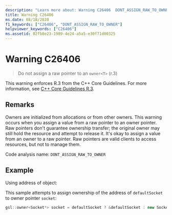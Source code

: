 ```yaml
---
description: "Learn more about: Warning C26406  DONT_ASSIGN_RAW_TO_OWNER"
title: Warning C26406
ms.date: 08/18/2020
f1_keywords: ["C26406", "DONT_ASSIGN_RAW_TO_OWNER"]
helpviewer_keywords: ["C26406"]
ms.assetid: 02fb8e23-1989-4e24-a5a5-e30f71d00325
---
```

# Warning C26406

> Do not assign a raw pointer to an `owner<T>` (r.3)

This warning enforces R.3 from the C++ Core Guidelines. For more information, see [C++ Core Guidelines R.3](https://github.com/isocpp/CppCoreGuidelines/blob/master/CppCoreGuidelines.md#r3-a-raw-pointer-a-t-is-non-owning).

## Remarks

Owners are initialized from allocations or from other owners. This warning occurs when you assign a value from a raw pointer to an owner pointer. Raw pointers don't guarantee ownership transfer; the original owner may still hold the resource and attempt to release it. It's okay to assign a value from an owner to a raw pointer. Raw pointers are valid clients to access resources, but not to manage them.

Code analysis name: `DONT_ASSIGN_RAW_TO_OWNER`

## Example

Using address of object:

This sample attempts to assign ownership of the address of `defaultSocket` to owner pointer `socket`:

```cpp
gsl::owner<Socket*> socket = defaultSocket ? &defaultSocket : new Socket(); // C26406
```
